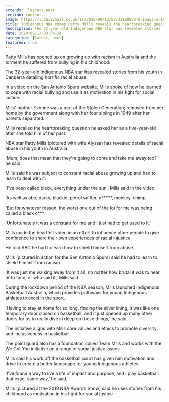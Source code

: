 ```yaml
---
extends: _layouts.post
section: content
image: https://i.dailymail.co.uk/1s/2020/09/13/02/33108830-0-image-a-16_1599959739057.jpg 
title: Indigenous NBA champ Patty Mills reveals the heartbreaking question he asked his mother at age five 
description: The 32-year-old Indigenous NBA star has revealed stories from his youth in Canberra detailing horrific racial abuse. 
date: 2020-09-13-03-54-24 
categories: [latest, news] 
featured: true 
--- 
```

Patty Mills has opened up on growing up with racism in Australia and the torment he suffered from bullying in his childhood.

The 32-year-old Indigenous NBA star has revealed stories from his youth in Canberra detailing horrific racial abuse.

In a video on the San Antonio Spurs website, Mills spoke of how he learned to cope with racial bullying and use it as motivation in his fight for social justice.

Mills' mother Yvonne was a part of the Stolen Generation; removed from her home by the government along with her four siblings in 1949 after her parents separated.  

Mills recalled the heartbreaking question he asked her as a five-year-old after she told him of her past.

NBA star Patty Mills (pictured with wife Alyssa) has revealed details of racial abuse in his youth in Australia

'Mum, does that mean that they're going to come and take me away too?' he said.

Mills said he was subject to constant racial abuse growing up and had to learn to deal with it.

'I've been called black, everything under the sun,' Mills said in the video.

'As well as abo, darky, blackie, petrol sniffer, n*****, monkey, chimp.

'But for whatever reason, the worst one out of the lot for me was being called a black c***.

'Unfortunately it was a constant for me and I just had to get used to it.'

Mills made the heartfelt video in an effort to influence other people to give confidence to share their own experiences of racial injustice. 

He told ABC he had to learn how to shield himself from abuse.

Mills (pictured in action for the San Antonio Spurs) said he had to learn to shield himself from racism

'It was just me walking away from it all, no matter how brutal it was to hear or to face, or who said it,' Mills said.

During the lockdown period of the NBA season, Mills launched Indigenous Basketball Australia, which provides pathways for young Indigenous athletes to excel in the sport. 

'Having to stay at home for so long, finding the silver lining, it was like one temporary door closed on basketball, and it just opened up many other doors for us to really dive in deep on these things,' he said.

The initiative aligns with Mills core values and ethics to promote diversity and inclusiveness in basketball. 

The point guard also has a foundation called Team Mills and works with the We Got You initiative on a range of social justice issues. 

Mills said his work off the basketball court has given him motivation and drive to create a better landscape for young Indigenous athletes.

'I've found a way to live a life of impact and purpose, and I play basketball that exact same way,' he said.

Mills (pictured at the 2019 NBA Awards Show) said he uses stories from his childhood as motivation in his fight for social justice

